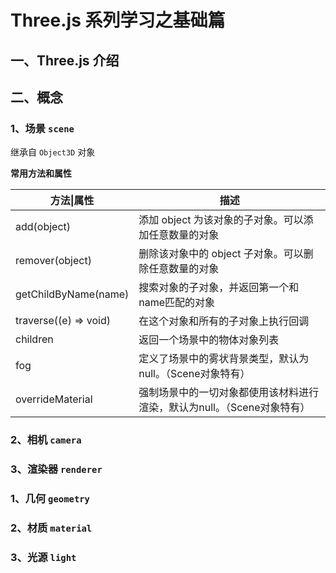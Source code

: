 # Three.js 系列学习之基础篇

## 一、Three.js 介绍



## 二、概念

### 1、场景 `scene`

继承自 `Object3D` 对象

**常用方法和属性**

| 方法\|属性            | 描述                                                         |
| --------------------- | ------------------------------------------------------------ |
| add(object)           | 添加 object 为该对象的子对象。可以添加任意数量的对象         |
| remover(object)       | 删除该对象中的 object 子对象。可以删除任意数量的对象         |
| getChildByName(name)  | 搜索对象的子对象，并返回第一个和name匹配的对象               |
| traverse((e) => void) | 在这个对象和所有的子对象上执行回调                           |
| children              | 返回一个场景中的物体对象列表                                 |
| fog                   | 定义了场景中的雾状背景类型，默认为null。（Scene对象特有）    |
| overrideMaterial      | 强制场景中的一切对象都使用该材料进行渲染，默认为null。（Scene对象特有） |



### 2、相机 `camera`



### 3、渲染器 `renderer`


### 1、几何 `geometry`



### 2、材质 `material`



### 3、光源 `light`

